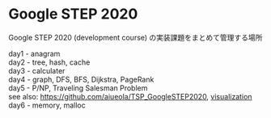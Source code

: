# Google STEP 2020
Google STEP 2020 (development course) の実装課題をまとめて管理する場所

day1 - anagram  
day2 - tree, hash, cache  
day3 - calculater  
day4 - graph, DFS, BFS, Dijkstra, PageRank  
day5 - P/NP, Traveling Salesman Problem  
see also: https://github.com/aiueola/TSP_GoogleSTEP2020, [visualization](https://aiueola.github.io/TSP_GoogleSTEP2020/visualizer/build/default/)  
day6 - memory, malloc  
